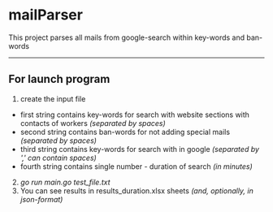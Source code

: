 # mailParser
This project parses all mails from google-search within key-words and ban-words

---

## For launch program
1. create the input file
- first string contains key-words for search with website sections with contacts of workers _(separated by spaces)_
- second string contains ban-words for not adding special mails _(separated by spaces)_
- third string contains key-words for search with in google _(separated by ',' can contain spaces)_
- fourth string contains single number - duration of search _(in minutes)_
2. _go run main.go test_file.txt_
3. You can see results in results_duration.xlsx sheets _(and, optionally, in json-format)_



